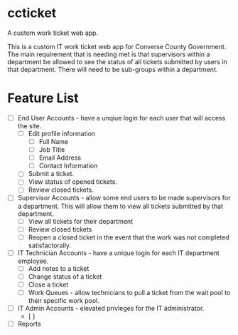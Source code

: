 # ccticket
A custom work ticket web app.

This is a custom IT work ticket web app for Converse County Government.  The main requirement that is needing met is that supervisors within a department be allowed to see the status of all tickets submitted by users in that department.  There will need to be sub-groups within a department.

# Feature List
- [ ] End User Accounts - have a unqiue login for each user that will access the site.
  - [ ] Edit profile information
    - [ ] Full Name
    - [ ] Job Title
    - [ ] Email Address
    - [ ] Contact Information
  - [ ] Submit a ticket.
  - [ ] View status of opened tickets.
  - [ ] Review closed tickets.
- [ ] Supervisor Accounts - allow some end users to be made supervisors for a department.  This will allow them to view all tickets submitted by that department.
  - [ ] View all tickets for their department
  - [ ] Review closed tickets
  - [ ] Reopen a closed ticket in the event that the work was not completed satisfactorally.
- [ ] IT Technician Accounts - have a unique login for each IT department employee.
  - [ ] Add notes to a ticket
  - [ ] Change status of a ticket
  - [ ] Close a ticket
  - [ ] Work Queues - allow technicians to pull a ticket from the wait pool to their specific work pool.
- [ ] IT Admin Accounts - elevated privleges for the IT administrator.
  - [ ]
- [ ] Reports
